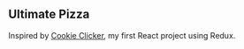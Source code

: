 ## Ultimate Pizza

Inspired by [Cookie Clicker](http://orteil.dashnet.org/cookieclicker/), my first React project using Redux.
